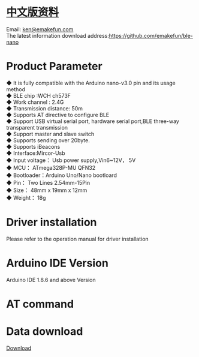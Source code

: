 # [中文版资料](./README_zh.md)
Email: ken@emakefun.com</br>
The latest information download address:https://github.com/emakefun/ble-nano  </br>

# Product Parameter
◆ It is fully compatible with the Arduino nano-v3.0 pin and its usage method</br>
◆ BLE chip :WCH  ch573F</br>
◆ Work channel : 2.4G</br>
◆ Transmission distance: 50m</br>
◆ Supports AT directive to configure BLE</br>
◆ Support USB virtual serial port, hardware serial port,BLE three-way transparent transmission</br>
◆ Support master and slave switch</br>
◆ Supports sending over 20byte.</br>
◆ Supports iBeacons</br>
◆ Interface:Mircor-Usb</br>
◆ Input voltage： Usb power supply,Vin6~12V， 5V</br>
◆ MCU： ATmega328P-MU QFN32</br>
◆ Bootloader：Arduino Uno/Nano bootloard</br>
◆ Pin： Two Lines 2.54mm-15Pin</br>
◆ Size： 48mm x 19mm x 12mm</br>
◆ Weight： 18g</br>

# Driver installation
Please refer to the operation manual for driver installation</br>
# Arduino IDE Version
Arduino IDE 1.8.6 and above Version</br>
# AT command

# Data download
[Download](https://github.com/emakefun/emakefun-nano-plus/archive/master.zip)</br>
